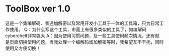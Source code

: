 # ToolBox ver 1.0
这是一个集编解码、普通加解密以及常用开发小工具于一体的工具箱，只为日常工作使用。
Q：为什么写这个工具，市面上有很多类似的工具了，如编解码cyberchelf非常强大
A：因为使用习惯问题，及一些工具使用频次情况，还有就是页面切换使用问题，当我处理一个编解码或加解密等时，我希望互不干扰，同时使用又方便切换！
